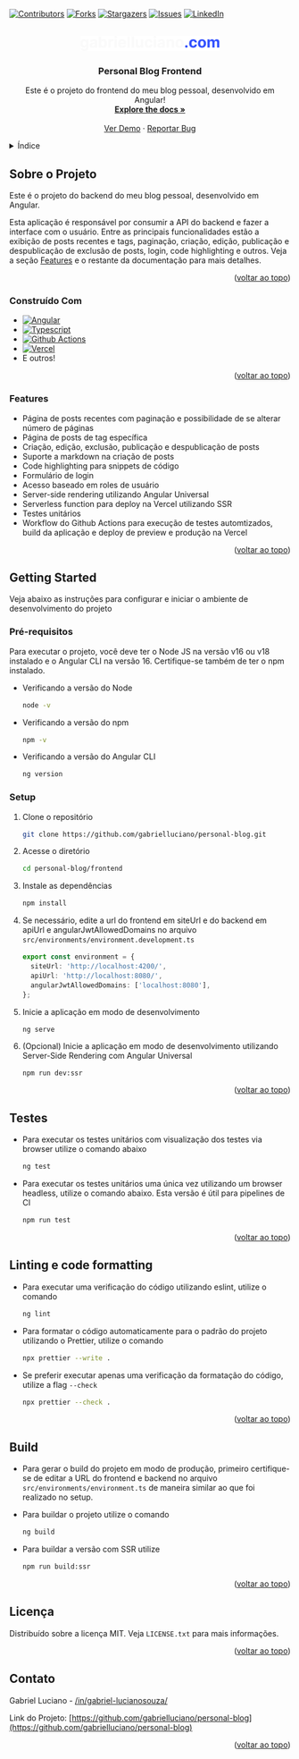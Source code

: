 <!-- Improved compatibility of voltar ao topo link: See: https://github.com/othneildrew/Best-README-Template/pull/73 -->

<a name="readme-top"></a>

<!--
*** Thanks for checking out the Best-README-Template. If you have a suggestion
*** that would make this better, please fork the repo and create a pull request
*** or simply open an issue with the tag "enhancement".
*** Don't forget to give the project a star!
*** Thanks again! Now go create something AMAZING! :D
-->

<!-- PROJECT SHIELDS -->
<!--
*** I'm using markdown "reference style" links for readability.
*** Reference links are enclosed in brackets [ ] instead of parentheses ( ).
*** See the bottom of this document for the declaration of the reference variables
*** for contributors-url, forks-url, etc. This is an optional, concise syntax you may use.
*** https://www.markdownguide.org/basic-syntax/#reference-style-links
-->

[![Contributors][contributors-shield]][contributors-url]
[![Forks][forks-shield]][forks-url]
[![Stargazers][stars-shield]][stars-url]
[![Issues][issues-shield]][issues-url]
[![LinkedIn][linkedin-shield]][linkedin-url]

<!-- PROJECT LOGO -->
<br />
<div align="center">
  <a href="https://github.com/gabrielluciano/personal-blog">
    <img src="../frontend/src/assets/gabrielluciano-logo.png" alt="Logo" width="250">
  </a>

<h3 align="center">Personal Blog Frontend</h3>

  <p align="center">
    Este é o projeto do frontend do meu blog pessoal, desenvolvido em Angular!
    <br />
    <a href="https://github.com/gabrielluciano/personal-blog/tree/main/frontend/README.md"><strong>Explore the docs »</strong></a>
    <br />
    <br />
    <a href="https://blog.gabrielluciano.com">Ver Demo</a>
    ·
    <a href="https://github.com/gabrielluciano/personal-blog/issues">Reportar Bug</a>
  </p>
</div>

<!-- TABLE OF CONTENTS -->
<details>
  <summary>Índice</summary>
  <ol>
    <li>
      <a href="#sobre-o-projeto">Sobre o Projeto</a>
      <ul>
        <li><a href="#construído-com">Construído Com</a></li>
        <li><a href="#features">Features</a></li>
      </ul>
    </li>
    <li>
      <a href="#getting-started">Getting Started</a>
      <ul>
        <li><a href="#pré-requisitos">Pré-requisitos</a></li>
        <li><a href="#setup">Setup</a></li>
      </ul>
    </li>
    <li><a href="#testes">Testes</a></li>
    <li><a href="#linting-e-code-formatting">Linting e code formatting</a></li>
    <li><a href="#build">Build</a></li>
    <li><a href="#licença">Licença</a></li>
    <li><a href="#contato">Contato</a></li>
  </ol>
</details>

<!-- ABOUT THE PROJECT -->

## Sobre o Projeto

Este é o projeto do backend do meu blog pessoal, desenvolvido em Angular.

Esta aplicação é responsável por consumir a API do backend e fazer a interface com o usuário. Entre as principais funcionalidades estão a exibição de posts recentes e tags, paginação, criação, edição, publicação e despublicação de exclusão de posts, login, code highlighting e outros. Veja a seção <a href="#features">Features</a> e o restante da documentação para mais detalhes.

<p align="right">(<a href="#readme-top">voltar ao topo</a>)</p>

### Construído Com

- [![Angular][Angular.io]][Angular-url]
- [![Typescript][Typescript]][Typescript-url]
- [![Github Actions][GithubActions]][GithubActions-url]
- [![Vercel][Vercel]][Vercel-url]
- E outros!

<p align="right">(<a href="#readme-top">voltar ao topo</a>)</p>

### Features

- Página de posts recentes com paginação e possibilidade de se alterar número de páginas
- Página de posts de tag específica
- Criação, edição, exclusão, publicação e despublicação de posts
- Suporte a markdown na criação de posts
- Code highlighting para snippets de código
- Formulário de login
- Acesso baseado em roles de usuário
- Server-side rendering utilizando Angular Universal
- Serverless function para deploy na Vercel utilizando SSR
- Testes unitários
- Workflow do Github Actions para execução de testes automtizados, build da aplicação e deploy de preview e produção na Vercel

<p align="right">(<a href="#readme-top">voltar ao topo</a>)</p>

<!-- GETTING STARTED -->

## Getting Started

Veja abaixo as instruções para configurar e iniciar o ambiente de desenvolvimento do projeto

### Pré-requisitos

Para executar o projeto, você deve ter o Node JS na versão v16 ou v18 instalado e o Angular CLI na versão 16. Certifique-se também de ter o npm instalado.

- Verificando a versão do Node

  ```sh
  node -v
  ```

- Verificando a versão do npm

  ```sh
  npm -v
  ```

- Verificando a versão do Angular CLI
  ```sh
  ng version
  ```

### Setup

1. Clone o repositório

   ```sh
   git clone https://github.com/gabrielluciano/personal-blog.git
   ```

2. Acesse o diretório

   ```sh
   cd personal-blog/frontend
   ```

3. Instale as dependências

   ```sh
   npm install
   ```

4. Se necessário, edite a url do frontend em siteUrl e do backend em apiUrl e angularJwtAllowedDomains no arquivo `src/environments/environment.development.ts`

   ```typescript
   export const environment = {
     siteUrl: 'http://localhost:4200/',
     apiUrl: 'http://localhost:8080/',
     angularJwtAllowedDomains: ['localhost:8080'],
   };
   ```

5. Inicie a aplicação em modo de desenvolvimento

    ```sh
    ng serve
    ```

6. (Opcional) Inicie a aplicação em modo de desenvolvimento utilizando Server-Side Rendering com Angular Universal

   ```
   npm run dev:ssr
   ```

<p align="right">(<a href="#readme-top">voltar ao topo</a>)</p>

<!-- TESTES -->

## Testes

- Para executar os testes unitários com visualização dos testes via browser utilize o comando abaixo

  ```sh
  ng test
  ```

- Para executar os testes unitários uma única vez utilizando um browser headless, utilize o comando abaixo. Esta versão é útil para pipelines de CI

  ```sh
  npm run test
  ```

<p align="right">(<a href="#readme-top">voltar ao topo</a>)</p>

<!-- LINTING E CODE FORMATTING -->

## Linting e code formatting

- Para executar uma verificação do código utilizando eslint, utilize o comando

  ```sh
  ng lint
  ```

- Para formatar o código automaticamente para o padrão do projeto utilizando o Prettier, utilize o comando

  ```sh
  npx prettier --write .
  ```

- Se preferir executar apenas uma verificação da formatação do código, utilize a flag `--check`

  ```sh
  npx prettier --check .
  ```

<p align="right">(<a href="#readme-top">voltar ao topo</a>)</p>

<!-- BUILD -->

## Build

- Para gerar o build do projeto em modo de produção, primeiro certifique-se de editar a URL do frontend e backend no arquivo `src/environments/environment.ts` de maneira similar ao que foi realizado no setup.

- Para buildar o projeto utilize o comando 

  ```sh
  ng build
  ```

- Para buildar a versão com SSR utilize 

  ```sh
  npm run build:ssr
  ```

<p align="right">(<a href="#readme-top">voltar ao topo</a>)</p>

<!-- LICENSE -->

## Licença

Distribuído sobre a licença MIT. Veja `LICENSE.txt` para mais informações.

<p align="right">(<a href="#readme-top">voltar ao topo</a>)</p>

<!-- CONTACT -->

## Contato

Gabriel Luciano - [/in/gabriel-lucianosouza/](https://linkedin.com/in/gabriel-lucianosouza)

Link do Projeto: [https://github.com/gabrielluciano/personal-blog](https://github.com/gabrielluciano/personal-blog)

<p align="right">(<a href="#readme-top">voltar ao topo</a>)</p>

<!-- MARKDOWN LINKS & IMAGES -->
<!-- https://www.markdownguide.org/basic-syntax/#reference-style-links -->

[contributors-shield]: https://img.shields.io/github/contributors/gabrielluciano/personal-blog.svg?style=for-the-badge
[contributors-url]: https://github.com/gabrielluciano/personal-blog/graphs/contributors
[forks-shield]: https://img.shields.io/github/forks/gabrielluciano/personal-blog.svg?style=for-the-badge
[forks-url]: https://github.com/gabrielluciano/personal-blog/network/members
[stars-shield]: https://img.shields.io/github/stars/gabrielluciano/personal-blog.svg?style=for-the-badge
[stars-url]: https://github.com/gabrielluciano/personal-blog/stargazers
[issues-shield]: https://img.shields.io/github/issues/gabrielluciano/personal-blog.svg?style=for-the-badge
[issues-url]: https://github.com/gabrielluciano/personal-blog/issues
[license-shield]: https://img.shields.io/github/license/gabrielluciano/personal-blog.svg?style=for-the-badge
[license-url]: https://github.com/gabrielluciano/personal-blog/blob/master/LICENSE.txt
[linkedin-shield]: https://img.shields.io/badge/-LinkedIn-black.svg?style=for-the-badge&logo=linkedin&colorB=555
[linkedin-url]: https://linkedin.com/in/gabriel-lucianosouza
[Java]: https://img.shields.io/badge/Java-ED8B00?style=for-the-badge&logo=openjdk&logoColor=white
[Java-url]: https://www.java.com/
[SpringBoot]: https://img.shields.io/badge/Spring-6DB33F?style=for-the-badge&logo=spring&logoColor=white
[Spring-url]: https://spring.io/projects/spring-boot
[Typescript]: https://img.shields.io/badge/TypeScript-007ACC?style=for-the-badge&logo=typescript&logoColor=white
[Typescript-url]: https://www.typescriptlang.org/
[Angular.io]: https://img.shields.io/badge/Angular-DD0031?style=for-the-badge&logo=angular&logoColor=white
[Angular-url]: https://angular.io/
[Postgres]: https://img.shields.io/badge/PostgreSQL-316192?style=for-the-badge&logo=postgresql&logoColor=white
[Postgres-url]: https://www.postgresql.org/
[Docker]: https://img.shields.io/badge/docker-%230db7ed.svg?style=for-the-badge&logo=docker&logoColor=white
[Docker-url]: https://www.docker.com/
[GithubActions]: https://img.shields.io/badge/GitHub_Actions-2088FF?style=for-the-badge&logo=github-actions&logoColor=white
[GithubActions-url]: https://github.com/features/actions
[AWS]: https://img.shields.io/badge/Amazon_AWS-FF9900?style=for-the-badge&logo=amazonaws&logoColor=whit
[Aws-url]: https://aws.amazon.com/
[Vercel]: https://img.shields.io/badge/Vercel-000000?style=for-the-badge&logo=vercel&logoColor=white
[Vercel-url]: https://vercel.com/
